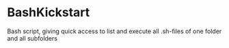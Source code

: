 # BashKickstart
Bash script, giving quick access to list and execute all .sh-files of one folder and all subfolders
